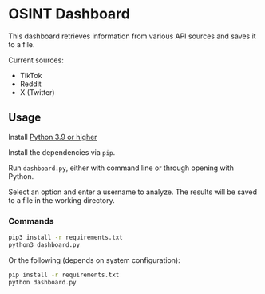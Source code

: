 # OSINT Dashboard

This dashboard retrieves information from various API sources and saves it to a file.

Current sources:

- TikTok
- Reddit
- X (Twitter)

## Usage

Install [Python 3.9 or higher](https://www.python.org/)

Install the dependencies via `pip`.

Run `dashboard.py`, either with command line or through opening with Python.

Select an option and enter a username to analyze. The results will be saved to a file in the working directory.

### Commands

```sh
pip3 install -r requirements.txt
python3 dashboard.py
```

Or the following (depends on system configuration):

```sh
pip install -r requirements.txt
python dashboard.py
```
